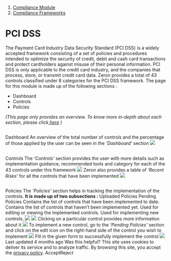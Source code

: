   1. [Compliance Module](https://docs.zeron.one/cyber-risk-posture-management-platform-cprm/compliance-module)
  2. [Compliance Frameworks](https://docs.zeron.one/cyber-risk-posture-management-platform-cprm/compliance-module/compliance-frameworks)


# PCI DSS
The Payment Card Industry Data Security Standard (PCI DSS) is a widely accepted framework consisting of a set of policies and procedures intended to optimize the security of credit, debit and cash card transactions and protect cardholders against misuse of their personal information. PCI DSS is only applicable to the credit card industry, and the companies that process, store, or transmit credit card data. Zeron provides a total of 43 controls classified under 8 categories for the PCI DSS framework. The page for this module is made up of the following sections :
  * Dashboard
  * Controls
  * Policies


 _(This page only provides an overview. To know more in-depth about each section, please click_[ _here_](https://docs.zeron.one/docs/Compliance-Module/Layout/Layout-Preview) _)_
## 
[](https://docs.zeron.one/cyber-risk-posture-management-platform-cprm/compliance-module/compliance-frameworks/pci-dss#dashboard)
Dashboard
An overview of the total number of controls and the percentage of those applied by the user can be seen in the _‘Dashboard’_ section 
![](https://docs.zeron.one/~gitbook/image?url=https%3A%2F%2F2854935529-files.gitbook.io%2F%7E%2Ffiles%2Fv0%2Fb%2Fgitbook-x-prod.appspot.com%2Fo%2Fspaces%252FvyU3NMiz2Rw6Y9PJdkUQ%252Fuploads%252FhzYUdbIlXpapAnK9gUTl%252FPCI-DSS-1.png%3Falt%3Dmedia%26token%3D56962ef8-b0a8-423f-ba08-71d1a7d4fb06&width=768&dpr=4&quality=100&sign=d77271ee&sv=2)
## 
[](https://docs.zeron.one/cyber-risk-posture-management-platform-cprm/compliance-module/compliance-frameworks/pci-dss#controls)
Controls
The _‘Controls’_ section provides the user with more details such as implementation guidance, recommended tools and category for each of the 43 controls under this framework 
![](https://docs.zeron.one/~gitbook/image?url=https%3A%2F%2F2854935529-files.gitbook.io%2F%7E%2Ffiles%2Fv0%2Fb%2Fgitbook-x-prod.appspot.com%2Fo%2Fspaces%252FvyU3NMiz2Rw6Y9PJdkUQ%252Fuploads%252Fvot5LLc1hnOsoVWN20yp%252FPCI-DSS-2-8db6700b91121c7b2e2b78a86de8359e.png%3Falt%3Dmedia%26token%3D378cd9a1-a0f2-4d2c-b58a-422a63ae5edd&width=768&dpr=4&quality=100&sign=92ac72be&sv=2)
Zeron also provides a table of _‘Recent Risks’_ for all the controls that have been implemented 
![](https://docs.zeron.one/~gitbook/image?url=https%3A%2F%2F2854935529-files.gitbook.io%2F%7E%2Ffiles%2Fv0%2Fb%2Fgitbook-x-prod.appspot.com%2Fo%2Fspaces%252FvyU3NMiz2Rw6Y9PJdkUQ%252Fuploads%252FCe1ucMCgcG0mOyxnRIfx%252FPCI-DSS-3-8d9bb9b56955e0aeaf88041075954421.png%3Falt%3Dmedia%26token%3Dd447bdce-4c94-4d0b-b57c-42b315f60305&width=768&dpr=4&quality=100&sign=8c2e2fb8&sv=2)
## 
[](https://docs.zeron.one/cyber-risk-posture-management-platform-cprm/compliance-module/compliance-frameworks/pci-dss#policies)
Policies
The _‘Policies’_ section helps in tracking the implementation of the controls. **It is made up of two subsections :**
Uploaded Policies
Pending Policies
Contains the list of controls that have been implemented to date.
Contains the list of controls that haven’t been implemented yet.
Used for editing or viewing the implemented controls.
Used for implementing new controls.
![](https://docs.zeron.one/~gitbook/image?url=https%3A%2F%2F2854935529-files.gitbook.io%2F%7E%2Ffiles%2Fv0%2Fb%2Fgitbook-x-prod.appspot.com%2Fo%2Fspaces%252FvyU3NMiz2Rw6Y9PJdkUQ%252Fuploads%252FjhzWsa5fRA6MEIVlxvI6%252FPCI-DSS-4.png%3Falt%3Dmedia%26token%3D372e3286-ae29-4a4d-8e83-5272fe0d93d7&width=300&dpr=4&quality=100&sign=22b83028&sv=2)
![](https://docs.zeron.one/~gitbook/image?url=https%3A%2F%2F2854935529-files.gitbook.io%2F%7E%2Ffiles%2Fv0%2Fb%2Fgitbook-x-prod.appspot.com%2Fo%2Fspaces%252FvyU3NMiz2Rw6Y9PJdkUQ%252Fuploads%252Fm1KTi7qfOYq5dfDjLBSO%252FPCI-DSS-5.png%3Falt%3Dmedia%26token%3D33b409b6-9518-443b-b033-d34cbe534380&width=300&dpr=4&quality=100&sign=3449b515&sv=2)
Clicking on a particular control provides more information about it 
![](https://docs.zeron.one/~gitbook/image?url=https%3A%2F%2F2854935529-files.gitbook.io%2F%7E%2Ffiles%2Fv0%2Fb%2Fgitbook-x-prod.appspot.com%2Fo%2Fspaces%252FvyU3NMiz2Rw6Y9PJdkUQ%252Fuploads%252FWv8NMXKkMZa0onHt7vJ9%252FPCI-DSS-6-4b74a158c89b5a3dd98d999995f258ab.png%3Falt%3Dmedia%26token%3D49801142-111b-4834-9fb3-afafb90aac54&width=768&dpr=4&quality=100&sign=af054afb&sv=2)
To implement a new control, go to the _‘Pending Policies’_ section and click on the edit icon on the right-hand side of the control you wish to implement 
![](https://docs.zeron.one/~gitbook/image?url=https%3A%2F%2F2854935529-files.gitbook.io%2F%7E%2Ffiles%2Fv0%2Fb%2Fgitbook-x-prod.appspot.com%2Fo%2Fspaces%252FvyU3NMiz2Rw6Y9PJdkUQ%252Fuploads%252FWzaDKWzbcgMAJprclydr%252FPCI-DSS-7-994a1cea9c8b47620e8ef2bfabf2b264.png%3Falt%3Dmedia%26token%3D2c16c012-f2ec-49c9-a502-192f1a236415&width=768&dpr=4&quality=100&sign=4914b53a&sv=2)
Fill in the given form to successfully implement the control 
![](https://docs.zeron.one/~gitbook/image?url=https%3A%2F%2F2854935529-files.gitbook.io%2F%7E%2Ffiles%2Fv0%2Fb%2Fgitbook-x-prod.appspot.com%2Fo%2Fspaces%252FvyU3NMiz2Rw6Y9PJdkUQ%252Fuploads%252F4UzTCnv7W2RQNpzx1Wj3%252FPCI-DSS-8-50008de208f7bbef901848452ab581bb.png%3Falt%3Dmedia%26token%3D39af2c2c-6c98-466d-a668-6dd71abcf7f2&width=768&dpr=4&quality=100&sign=cd6a92b3&sv=2)
Last updated 4 months ago
Was this helpful?
This site uses cookies to deliver its service and to analyze traffic. By browsing this site, you accept the [privacy policy](https://zeron.one/privacy-policy/).
AcceptReject
